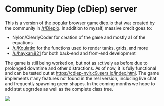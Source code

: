 # Community Diep (cDiep) server

This is a version of the popular browser game diep.io that was created by the community in [/r/Diepio](https://www.reddit.com/r/Diepio/). In addition to myself, massive credit goes to:

- Nylon/ClearlyCoder for creation of the game and mostly all of the equations
- [/u/Koulatko](https://www.reddit.com/u/Koulatko) for the functions used to render tanks, grids, and more
- [/u/haykam821](https://www.reddit.com/u/haykam821) for both back-end and front-end development

The game is still being worked on, but not as actively as before due to prolonged downtime and other distractions. As of now, it is fully functional and can be tested out at https://cdiep-nylr.c9users.io/index.html. The game implements many features not found in the real version, including live chat and frequently spawning green shapes. In the coming months we hope to add stat upgrades as well as the complete class tree.

![](https://i.imgur.com/c0zp0MM.png)
